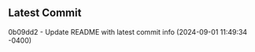 
## Latest Commit
0b09dd2 - Update README with latest commit info (2024-09-01 11:49:34 -0400) <Yunxi-Zhou>
